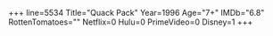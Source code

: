 +++
line=5534
Title="Quack Pack"
Year=1996
Age="7+"
IMDb="6.8"
RottenTomatoes=""
Netflix=0
Hulu=0
PrimeVideo=0
Disney=1
+++

